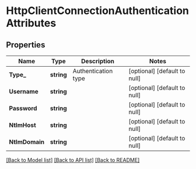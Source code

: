 # HttpClientConnectionAuthenticationAttributes

## Properties
Name | Type | Description | Notes
------------ | ------------- | ------------- | -------------
**Type_** | **string** | Authentication type | [optional] [default to null]
**Username** | **string** |  | [optional] [default to null]
**Password** | **string** |  | [optional] [default to null]
**NtlmHost** | **string** |  | [optional] [default to null]
**NtlmDomain** | **string** |  | [optional] [default to null]

[[Back to Model list]](../README.md#documentation-for-models) [[Back to API list]](../README.md#documentation-for-api-endpoints) [[Back to README]](../README.md)



